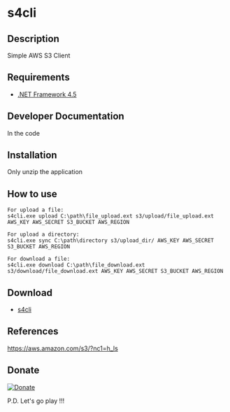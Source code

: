 # s4cli #

## Description ##
Simple AWS S3 Client

## Requirements ##
* [.NET Framework 4.5](https://www.microsoft.com/es-mx/download/details.aspx?id=30653)

## Developer Documentation ##
In the code

## Installation ##
Only unzip the application

## How to use ##
~~~
For upload a file:
s4cli.exe upload C:\path\file_upload.ext s3/upload/file_upload.ext AWS_KEY AWS_SECRET S3_BUCKET AWS_REGION

For upload a directory:
s4cli.exe sync C:\path\directory s3/upload_dir/ AWS_KEY AWS_SECRET S3_BUCKET AWS_REGION

For download a file:
s4cli.exe download C:\path\file_download.ext s3/download/file_download.ext AWS_KEY AWS_SECRET S3_BUCKET AWS_REGION
~~~

## Download ##
* [s4cli](https://drive.google.com/file/d/1vpj94iBz5-LeqyDtz7HKlKmsJU2NOYqO/view?usp=sharing)

## References ##
https://aws.amazon.com/s3/?nc1=h_ls

## Donate ##
[![Donate](https://img.shields.io/badge/Donate-PayPal-green.svg)](https://www.paypal.com/cgi-bin/webscr?cmd=_s-xclick&hosted_button_id=GXT4C7UZ3HFA8)

P.D. Let's go play !!!
